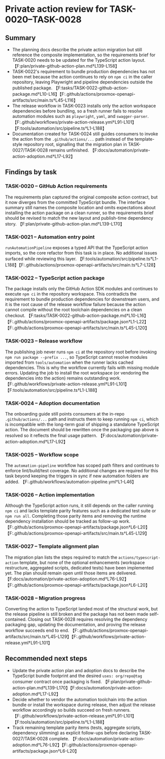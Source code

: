 # Private action review for TASK-0020–TASK-0028

## Summary
- The planning docs describe the private action migration but still reference the composite implementation, so the requirements brief for TASK-0020 needs to be updated for the TypeScript action layout. 【F:plan/private-github-action-plan.md†L139-L158】
- TASK-0022's requirement to bundle production dependencies has not been met because the action continues to rely on `npm ci` in the caller repository, leaving Playwright and pipeline dependencies outside the published package. 【F:tasks/TASK-0022-github-action-package.md†L10-L16】【F:.github/actions/proxmox-openapi-artifacts/src/main.ts†L45-L116】
- The release workflow in TASK-0023 installs only the action workspace dependencies before bundling, so a fresh runner fails to resolve automation modules such as `playwright`, `yaml`, and `swagger-parser`. 【F:.github/workflows/private-action-release.yml†L91-L101】【F:tools/automation/src/pipeline.ts†L1-L188】
- Documentation created for TASK-0024 still guides consumers to invoke the action from the `.github/actions/...` path instead of the template-style repository root, signalling that the migration plan in TASK-0027/TASK-0028 remains unfinished. 【F:docs/automation/private-action-adoption.md†L17-L92】

## Findings by task
### TASK-0020 – GitHub Action requirements
The requirements plan captured the original composite action contract, but it now diverges from the committed TypeScript bundle. The interface summary still names the composite location and omits expectations about installing the action package on a clean runner, so the requirements brief should be revised to match the new layout and publish-time dependency story. 【F:plan/private-github-action-plan.md†L139-L170】

### TASK-0021 – Automation entry point
`runAutomationPipeline` exposes a typed API that the TypeScript action imports, so the core refactor from this task is in place. No additional issues surfaced while reviewing this layer. 【F:tools/automation/src/pipeline.ts†L1-L188】【F:.github/actions/proxmox-openapi-artifacts/src/main.ts†L7-L128】

### TASK-0022 – TypeScript action package
The package installs only the GitHub Action SDK modules and continues to execute `npm ci` in the repository workspace. This contradicts the requirement to bundle production dependencies for downstream users, and it is the root cause of the release workflow failure because the action cannot compile without the root toolchain dependencies on a clean checkout. 【F:tasks/TASK-0022-github-action-package.md†L10-L16】【F:.github/actions/proxmox-openapi-artifacts/package.json†L1-L22】【F:.github/actions/proxmox-openapi-artifacts/src/main.ts†L45-L120】

### TASK-0023 – Release workflow
The publishing job never runs `npm ci` at the repository root before invoking `npm run package --prefix ...`, so TypeScript cannot resolve modules imported from `tools/automation` when the runner lacks cached dependencies. This is why the workflow currently fails with missing module errors. Updating the job to install the root workspace (or vendoring the dependencies into the action) remains outstanding work. 【F:.github/workflows/private-action-release.yml†L91-L101】【F:tools/automation/src/pipeline.ts†L1-L188】

### TASK-0024 – Adoption documentation
The onboarding guide still points consumers at the in-repo `.github/actions/...` path and instructs them to keep running `npm ci`, which is incompatible with the long-term goal of shipping a standalone TypeScript action. The document should be rewritten once the packaging gap above is resolved so it reflects the final usage pattern. 【F:docs/automation/private-action-adoption.md†L17-L92】

### TASK-0025 – Workflow scope
The `automation-pipeline` workflow has scoped path filters and continues to enforce lint/build/test coverage. No additional changes are required for this task beyond keeping the triggers in sync if new automation folders are added. 【F:.github/workflows/automation-pipeline.yml†L1-L46】

### TASK-0026 – Action implementation
Although the TypeScript action runs, it still depends on the caller running `npm ci` and lacks template parity features such as a dedicated test suite or `npm run all`. Completing those parity items and removing the runtime dependency installation should be tracked as follow-up work. 【F:.github/actions/proxmox-openapi-artifacts/package.json†L6-L20】【F:.github/actions/proxmox-openapi-artifacts/src/main.ts†L45-L129】

### TASK-0027 – Template alignment plan
The migration plan lists the steps required to match the `actions/typescript-action` template, but none of the optional enhancements (workspace restructure, aggregated scripts, dedicated tests) have been implemented yet. The plan should remain open until those items are delivered. 【F:docs/automation/private-action-adoption.md†L76-L92】【F:.github/actions/proxmox-openapi-artifacts/package.json†L6-L20】

### TASK-0028 – Migration progress
Converting the action to TypeScript landed most of the structural work, but the release pipeline is still broken and the package has not been made self-contained. Closing out TASK-0028 requires resolving the dependency packaging gap, updating the documentation, and proving the release workflow succeeds end to end. 【F:.github/actions/proxmox-openapi-artifacts/src/main.ts†L45-L129】【F:.github/workflows/private-action-release.yml†L91-L101】

## Recommended next steps
- Update the private action plan and adoption docs to describe the TypeScript bundle footprint and the desired `uses: org/repo@tag` consumer contract once packaging is fixed. 【F:plan/private-github-action-plan.md†L139-L170】【F:docs/automation/private-action-adoption.md†L17-L92】
- Decide whether to vendor the automation toolchain into the action bundle or install the workspace during release, then adjust the release workflow accordingly so builds succeed on fresh runners. 【F:.github/workflows/private-action-release.yml†L91-L101】【F:tools/automation/src/pipeline.ts†L1-L188】
- Track remaining template parity items (tests, aggregate scripts, dependency slimming) as explicit follow-ups before declaring TASK-0027/TASK-0028 complete. 【F:docs/automation/private-action-adoption.md†L76-L92】【F:.github/actions/proxmox-openapi-artifacts/package.json†L6-L20】
